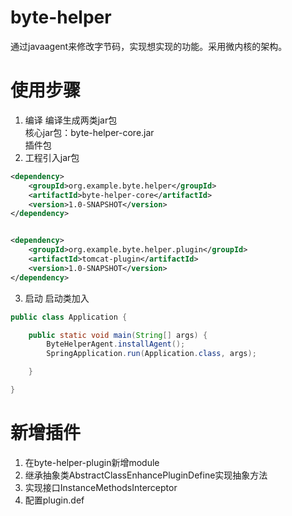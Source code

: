 # byte-helper
通过javaagent来修改字节码，实现想实现的功能。采用微内核的架构。

# 使用步骤
1. 编译
编译生成两类jar包  
核心jar包：byte-helper-core.jar  
插件包  
2. 工程引入jar包
```xml
<dependency>
    <groupId>org.example.byte.helper</groupId>
    <artifactId>byte-helper-core</artifactId>
    <version>1.0-SNAPSHOT</version>
</dependency>
```
```xml

<dependency>
    <groupId>org.example.byte.helper.plugin</groupId>
    <artifactId>tomcat-plugin</artifactId>
    <version>1.0-SNAPSHOT</version>
</dependency>
```
3. 启动
启动类加入
```java
public class Application {

    public static void main(String[] args) {
        ByteHelperAgent.installAgent();
        SpringApplication.run(Application.class, args);

    }

}
```

# 新增插件
1. 在byte-helper-plugin新增module
2. 继承抽象类AbstractClassEnhancePluginDefine实现抽象方法
3. 实现接口InstanceMethodsInterceptor
4. 配置plugin.def
